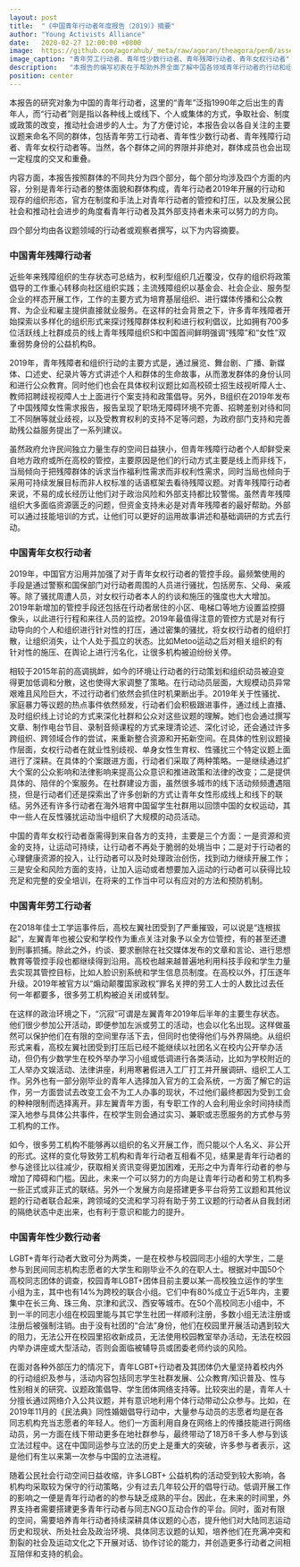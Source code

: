 ```yaml
---
layout: post
title:  "《中国青年行动者年度报告（2019）》摘要"
author: "Young Activists Alliance"
date:   2020-02-27 12:00:00 +0800
image:  https://github.com/agorahub/_meta/raw/agoran/theagora/pen0/assets/images/a1/0x03_a1_c-20200227.jpg
image_caption: "青年劳工行动者、青年性少数行动者、青年残障行动者、青年女权行动者"
description:   "本报告的编写初衷在于帮助外界全面了解中国各领域青年行动者的行动和组织状况，以及当下面临的挑战和困难。欢迎致信 youngactivists20192019@gmail.com"
position: center
---
```


本报告的研究对象为中国的青年行动者，这里的“青年”泛指1990年之后出生的青年人，而“行动者”则是指以各种线上或线下、个人或集体的方式，争取社会、制度或政策的改变，推动社会进步的人士。为了方便讨论，本报告会以各自关注的主要议题来命名不同的群体，包括青年劳工行动者、青年性少数行动者、青年残障行动者、青年女权行动者等。当然，各个群体之间的界限并非绝对，群体成员也会出现一定程度的交叉和重叠。

<!--more-->

内容方面，本报告按照群体的不同共分为四个部分，每个部分均涉及四个方面的内容，分别是青年行动者的整体面貌和群体构成，青年行动者2019年开展的行动和现存的组织形态，官方在制度和手法上对青年行动者的管控和打压，以及发展公民社会和推动社会进步的角度看青年行动者及其外部支持者未来可以努力的方向。

四个部分均由各议题领域的行动者或观察者撰写，以下为内容摘要。

### 中国青年残障行动者

近些年来残障组织的生存状态可总结为，权利型组织几近覆没，仅存的组织将政策倡导的工作重心转移向社区组织实践；主流残障组织以基金会、社会企业、服务型企业的样态开展工作，工作的主要方式为培育基层组织、进行媒体传播和公众教育、为企业和雇主提供直接就业服务。在这样的社会背景之下，许多青年残障者开始探索以多样化的组织形式来探讨残障群体权利和进行权利倡议，比如拥有700多位活跃线上社群成员的线上青年残障组织S和中国首间鲜明强调“残障”和“女性”双重弱势身份的公益机构B。

2019年，青年残障者和组织行动的主要方式是，通过展览、舞台剧、广播、新媒体、口述史、纪录片等方式讲述个人和群体的生命故事，从而激发群体的身份认同和进行公众教育。同时他们也会在具体权利议题比如高校硕士招生歧视听障人士、教师招聘歧视视障人士上面进行个案支持和政策倡导。另外，B组织在2019年发布了中国残障女性需求报告，报告呈现了职场无障碍环境不完善、招聘差别对待和同工不同酬等就业歧视，以及受教育权利的支持不足等问题，为政府部门支持和完善助残公益服务提出了一系列建议。

虽然政府允许民间独立力量生存的空间日益狭小，但青年残障行动者个人却鲜受来自地方政府或所在高校的管控，主要原因是他们的行动方式主要是线上而非线下，当局倾向于把残障群体的诉求当作福利性需求而非权利性需求，同时当局也倾向于采用可持续发展目标而非人权标准的话语框架去看待残障议题。对青年残障行动者来说，不易的成长经历让他们对于政治风险和外部支持都比较警惕。虽然青年残障组织大多面临资源匮乏的问题，但资金支持未必是对青年残障者的最好帮助。外部可以通过技能培训的方式，让他们可以更好的运用故事讲述和基础调研的方式去行动。

### 中国青年女权行动者

2019年，中国官方沿用并加强了对于青年女权行动者的管控手段。最频繁使用的手段是通过警察和国保部门对行动者周围的人员进行骚扰，包括房东、父母、亲戚等。除了骚扰周遭人员，对女权行动者本人的约谈和施压的强度也大大增加。2019年新增加的管控手段还包括在行动者居住的小区、电梯口等地方设置监控摄像头，以此进行行程和来往人员的监控。2019年最值得注意的管控方式是对有行动导向的个人和组织进行针对性的打压，通过密集的骚扰，将女权行动者的组织打散，让组织消失，让个人处于孤立的状态。比如Metoo运动之后对相关组织的有针对性的施压、在舆论上进行污名化，让很多机构被迫纷纷关停。

相较于2015年前的高调挑衅，如今的环境让行动者的行动策划和组织动员被迫变得更加低调和分散，这也使得大家调整了策略。在行动动员层面，大规模动员异常艰难且风险巨大，不过行动者们依然会抓住时机果断出手。2019年关于性骚扰、家庭暴力等议题的热点事件依然频发，行动者们会积极跟进事件，通过线上直播、及时组织线上讨论的方式来深化社群和公众对这些议题的理解。她们也会通过撰写文章、制作电台节目、录制音频课程的方式来理清论述、深化讨论，还会通过许多跨组织、跨领域合作的尝试，来重新整合资源和开拓新空间。在具体的性别议题操作层面，女权行动者在就业性别歧视、单身女性生育权、性骚扰三个特定议题上面进行了深耕。在具体的个案跟进方面，行动者们采取了两种策略。一是继续通过扩大个案的公众影响和法律影响来提高公众意识和推进政策和法律的改变；二是提供具体的、陪伴的个案服务。在社群建设方面，虽然很多城市的线下活动频频遭遇阻挠，但是行动者们还是探索出了许多创新的方式让青年女性形成线上和线下的联结。另外还有许多行动者在海外培育中国留学生社群用以回馈中国的女权运动，其中一些人在反性骚扰运动当中组织了大规模的动员活动。

中国的青年女权行动者亟需得到来自各方的支持，主要是三个方面：一是资源和资金的支持，让运动可持续，让行动者不再处于脆弱的处境当中；二是对于行动者的心理健康资源的投入，让行动者可以及时处理政治创伤，找到动力继续开展工作；三是安全和风险方面的支持，让加入运动或者想要加入运动的行动者可以获得比较充足和完整的安全培训，在将来的工作当中可以有应对的方法和预防机制。

### 中国青年劳工行动者

在2018年佳士工学运事件后，高校左翼社团受到了严重摧毁，可以说是“连根拔起”，左翼青年也被公安和学校作为重点关注对象予以全方位管控，有的甚至还遭到刑事抓捕。除此之外，约谈、要求删除在社交媒体发布的文章和言论、进行思想教育等管控手段也都继续得到沿用。高校也越来越普遍地利用科技手段和学生力量去实现其管控目标，比如人脸识别系统和学生信息员制度。在高校以外，打压逐年升级。2019年被官方以“煽动颠覆国家政权”罪名关押的劳工人士的人数比过去任何一年都要多，很多劳工机构被迫关闭或转型。

在这样的政治环境之下，“沉寂”可谓是左翼青年2019年后半年的主要生存状态。他们很少参加公开活动，即便参加左派或劳工的活动，也会以化名出现。这样做虽然可以保护他们在有限的空间里存活下去，但同时也使得他们与外界隔绝。从组织形式来看，高校左翼社团受到打压后已经不能继续以社团名义在校内公开举办活动，但仍有少数学生在校外举办学习小组或低调进行各类活动，比如为学校附近的工人举办文娱活动、法律讲座，利用寒暑假进入工厂打工并开展调研、组织工人工作。另外也有一部分刚毕业的青年人选择加入官方的工会系统，一方面了解它的运作，另一方面尝试去改变工会不为工人办事的现状，不过他们最终都因为受到工会的种种限制而选择离开。非左翼青年方面，有专职工作的人会利用业余时间持续而深入地参与具体公共事件，在校学生则会通过实习、兼职或志愿服务的方式参与劳工机构的工作。

如今，很多劳工机构不能够再以组织的名义开展工作，而只能以个人名义、非公开的形式。这样的变化导致劳工机构和青年行动者互相看不见，结果是青年行动者的参与途径比以往减少，获取相关资讯变得更加困难，无形之中为青年行动者的参与增加了障碍和门槛。因此，未来一个可以努力的方向是让青年行动者和劳工机构多一些正式或非正式的联结。另外一个发展方向是搭建更多平台将劳工议题和其他议题的行动者联合起来，跨领域的交流和学习将有助于劳工议题的行动者从自我封闭的隔绝状态中走出来，也有利于意识和能力的提升。

### 中国青年性少数行动者

LGBT+青年行动者大致可分为两类，一是在校参与校园同志小组的大学生，二是参与到民间同志机构志愿者的大学生和刚毕业不久的在职人士。根据对中国50个高校同志团体的调查，校园青年LGBT+团体目前主要以某一高校独立运作的学生小组为主，其中也有14%为跨校的联合小组。它们中有80%成立于近5年内，主要集中在长三角、珠三角、京津和武汉、西安等城市。在50个高校同志小组中，不到一半的同志小组在校园里能与其它学生社团一样顺利注册，多数小组无法注册或注册后被强制注销。由于没有社团的“合法”身份，他们在校园里开展活动遇到较大的阻力，无法公开在校园里招收新成员，无法使用校园教室举办活动，无法在校园内举办讲座或大型活动，否则会面临被辅导员或团委老师约谈的风险。

在面对各种外部压力的情况下，青年LGBT+行动者及其团体仍大量坚持着校内外的行动组织及参与，活动内容包括同志学生社群发展、公众教育/知识普及、性与性别相关的研究、议题政策倡导、学生团体网络支持等。比较突出的是，青年人十分擅长通过网络介入公共议题，并有意识地利用个体行动带动公众参与。比如，在2019年11月的《民法典》同性婚姻倡导行动中，大量参与动员的志愿者均是在各同志机构充当志愿者的年轻人。他们一方面利用自身在网络上的传播技能进行网络动员，另一方面在线下带动更多在地社群参与，最终带动了18万8千多人参与到该立法过程中。这在中国同运参与立法的历史上是重大的突破，许多参与者表示，这是他们有生以来第一次参与中国的立法进程。

随着公民社会行动空间日益收缩，许多LGBT+ 公益机构的活动受到较大影响，各机构均采取较为保守的行动策略，少有过去几年较公开的倡导行动。低调开展工作的影响之一便是青年行动者的的参与缺乏成熟的平台。因此，在未来的时间里，外界支持者需要搭建更多青年行动者与同志NGO互动合作的平台。同时，面对有限的空间，需要培养青年行动者持续深耕具体议题的心态，提升他们对大陆同志运动历史和现状、所处社会及政治环境、具体同志议题的认知，培养他们在充满冲突和割裂的社会及运动文化之下开展对话、协作讨论的能力，并创造更多行动者之间相互陪伴和支持的机会。
